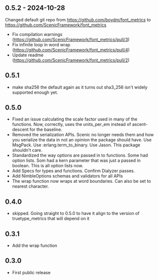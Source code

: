 ## 0.5.2 - 2024-10-28
Changed default git repo from https://github.com/boydm/font_metrics to https://github.com/ScenicFramework/font_metrics

* Fix compilation warnings (https://github.com/ScenicFramework/font_metrics/pull/3)
* Fix infinite loop in word wrap (https://github.com/ScenicFramework/font_metrics/pull/4)
* Update readme (https://github.com/ScenicFramework/font_metrics/pull/2)

## 0.5.1
* make sha256 the default again as it turns out sha3_256 isn't widely supported enough yet.

## 0.5.0
* Fixed an issue calculating the scale factor used in many of the functions. Now, correctly, uses the units_per_em instead of ascent-descent for the baseline.
* Removed the serialization APIs. Scenic no longer needs them and how you serialize the data in not an opinion the package should have. Use MsgPack. Use :erlang.term_to_binary. Use Jason. This package shouldn't care.
* Standardized the way options are passed in to functions. Some had option lists. Som had a kern parameter that was just a passed in boolean. This is all option lists now.
* Add Specs for types and functions. Confirm Dialyzer passes.
* Add NimbleOptions schemas and validators for all APIs
* The wrap function now wraps at word boundaries. Can also be set to nearest character.


## 0.4.0
* skipped. Going straight to 0.5.0 to have it align to the version of truetype_metrics that will depend on it

## 0.3.1

* Add the wrap function

## 0.3.0

* First public release
